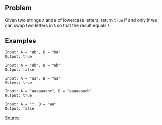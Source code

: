 ## Problem
Given two strings `A` and `B` of lowercase letters, return `true` if and only if we can swap two letters in `A` so that the result equals `B`.

## Examples
```
Input: A = "ab", B = "ba"
Output: true
```
```
Input: A = "ab", B = "ab"
Output: false
```
```
Input: A = "aa", B = "aa"
Output: true
```
```
Input: A = "aaaaaaabc", B = "aaaaaaacb"
Output: true
```
```
Input: A = "", B = "aa"
Output: false
```


[Source](https://leetcode.com/problems/buddy-strings/description/)
